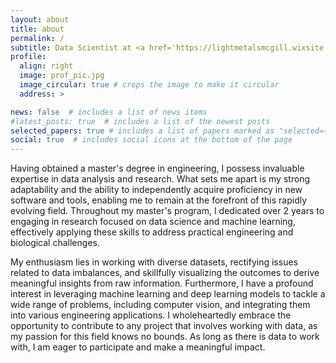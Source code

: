 ```yaml
---
layout: about
title: about
permalink: /
subtitle: Data Scientist at <a href='https://lightmetalsmcgill.wixsite.com/lightmetalsresearch'> McGill's Light Metals Lab </a>. 
profile:
  align: right
  image: prof_pic.jpg
  image_circular: true # crops the image to make it circular
  address: >

news: false  # includes a list of news items
#latest_posts: true  # includes a list of the newest posts
selected_papers: true # includes a list of papers marked as "selected={true}"
social: true  # includes social icons at the bottom of the page
---
```


Having obtained a master's degree in engineering, I possess invaluable expertise in data analysis and research. What sets me apart is my strong adaptability and the ability to independently acquire proficiency in new software and tools, enabling me to remain at the forefront of this rapidly evolving field. Throughout my master's program, I dedicated over 2 years to engaging in research focused on data science and machine learning, effectively applying these skills to address practical engineering and biological challenges.

My enthusiasm lies in working with diverse datasets, rectifying issues related to data imbalances, and skillfully visualizing the outcomes to derive meaningful insights from raw information. Furthermore, I have a profound interest in leveraging machine learning and deep learning models to tackle a wide range of problems, including computer vision, and integrating them into various engineering applications. I wholeheartedly embrace the opportunity to contribute to any project that involves working with data, as my passion for this field knows no bounds. As long as there is data to work with, I am eager to participate and make a meaningful impact.
